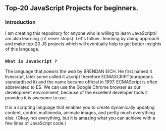 ## Top-20 JavaScript Projects for beginners. 

### Introduction
I am creating this repository for anyone who is willing to learn JavaScript(I am also learning :) it never stops). Let's follow : learning by doing approach and make top-20 JS projects which will eventually help to get better insights of this language.

### `What is JavaScript ?`

The language that *powers the web* by BRENDAN EICH. He first named it livescript, later some called it Jscript therefore ECMASCRIPT(europeans standardised it) and the name became official in 1997. ECMAScript is often abbreviated to ES. We can use the Google Chrome browser as our development environment, because of the excellent developer tools it provides it is awesome to use.

It is a scripting language that enables you to create dynamically updating content, control multimedia, animate images, and pretty much everything else. (Okay, not everything, but it is amazing what you can achieve with a few lines of JavaScript code.)

